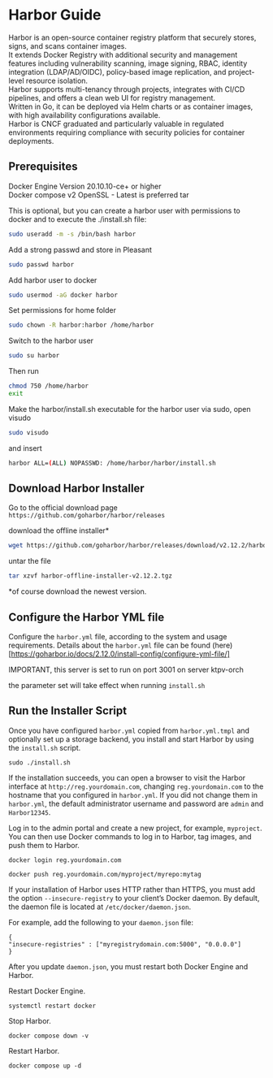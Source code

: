# Harbor Guide
Harbor is an open-source container registry platform that securely stores, signs, and scans container images.  
It extends Docker Registry with additional security and management features including vulnerability scanning, image signing, RBAC, identity integration (LDAP/AD/OIDC), policy-based image replication, and project-level resource isolation.  
Harbor supports multi-tenancy through projects, integrates with CI/CD pipelines, and offers a clean web UI for registry management.  
Written in Go, it can be deployed via Helm charts or as container images, with high availability configurations available.  
Harbor is CNCF graduated and particularly valuable in regulated environments requiring compliance with security policies for container deployments.

## Prerequisites
Docker Engine	Version 20.10.10-ce+ or higher	
Docker compose v2
OpenSSL - 	Latest is preferred
tar

This is optional, but you can create a harbor user with permissions to docker and to execute the ./install.sh file:
```bash
sudo useradd -m -s /bin/bash harbor
```

Add a strong passwd and store in Pleasant
```bash
sudo passwd harbor
```

Add harbor user to docker
```bash
sudo usermod -aG docker harbor
```

Set permissions for home folder
```bash
sudo chown -R harbor:harbor /home/harbor
```

Switch to the harbor user
```bash
sudo su harbor
```

Then run 
```bash
chmod 750 /home/harbor
exit
```

Make the harbor/install.sh executable for the harbor user via sudo, open visudo
```bash
sudo visudo
```

and insert
```bash
harbor ALL=(ALL) NOPASSWD: /home/harbor/harbor/install.sh
```

## Download Harbor Installer
Go to the official download page `https://github.com/goharbor/harbor/releases`

download the offline installer*

```bash
wget https://github.com/goharbor/harbor/releases/download/v2.12.2/harbor-offline-installer-v2.12.2.tgz
```

untar the file
```Bash
tar xzvf harbor-offline-installer-v2.12.2.tgz
```

*of course download the newest version.

## Configure the Harbor YML file
Configure the `harbor.yml` file, according to the system and usage requirements. Details about the `harbor.yml` file can be found (here)[https://goharbor.io/docs/2.12.0/install-config/configure-yml-file/]

IMPORTANT, this server is set to run on port 3001 on server ktpv-orch

the parameter set will take effect when running `install.sh`

## Run the Installer Script
Once you have configured `harbor.yml` copied from `harbor.yml.tmpl` and optionally set up a storage backend, you install and start Harbor by using the `install.sh` script.

```
sudo ./install.sh
```

If the installation succeeds, you can open a browser to visit the Harbor interface at `http://reg.yourdomain.com`, changing `reg.yourdomain.com` to the hostname that you configured in `harbor.yml`. If you did not change them in `harbor.yml`, the default administrator username and password are `admin` and `Harbor12345`.

Log in to the admin portal and create a new project, for example, `myproject`. You can then use Docker commands to log in to Harbor, tag images, and push them to Harbor.

```
docker login reg.yourdomain.com
```

```
docker push reg.yourdomain.com/myproject/myrepo:mytag
```

If your installation of Harbor uses HTTP rather than HTTPS, you must add the option `--insecure-registry` to your client’s Docker daemon. By default, the daemon file is located at `/etc/docker/daemon.json`.

For example, add the following to your `daemon.json` file:
```
{
"insecure-registries" : ["myregistrydomain.com:5000", "0.0.0.0"]
}
```

After you update `daemon.json`, you must restart both Docker Engine and Harbor.

Restart Docker Engine.

```
systemctl restart docker
```

Stop Harbor.
```
docker compose down -v
```

Restart Harbor.
```
docker compose up -d
```

